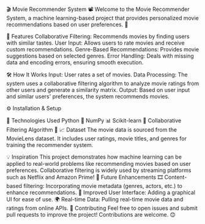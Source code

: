 🎬 Movie Recommender System 📽️
Welcome to the Movie Recommender System, a machine learning-based project that provides personalized movie recommendations based on user preferences. 🚀

🌟 Features
Collaborative Filtering: Recommends movies by finding users with similar tastes.
User Input: Allows users to rate movies and receive custom recommendations.
Genre-Based Recommendations: Provides movie suggestions based on selected genres.
Error Handling: Deals with missing data and encoding errors, ensuring smooth execution.

🛠️ How It Works
Input: User rates a set of movies.
Data Processing: The system uses a collaborative filtering algorithm to analyze movie ratings from other users and generate a similarity matrix.
Output: Based on user input and similar users' preferences, the system recommends movies.


⚙️ Installation & Setup

🧠 Technologies Used
Python 🐍
NumPy 📊
Scikit-learn 🤖
Collaborative Filtering Algorithm 🧮
📈 Dataset
The movie data is sourced from the MovieLens dataset. It includes user ratings, movie titles, and genres for training the recommender system.

💡 Inspiration
This project demonstrates how machine learning can be applied to real-world problems like recommending movies based on user preferences. Collaborative filtering is widely used by streaming platforms such as Netflix and Amazon Prime!
🚀 Future Enhancements
🎞️ Content-based filtering: Incorporating movie metadata (genres, actors, etc.) to enhance recommendations.
🏅 Improved User Interface: Adding a graphical UI for ease of use.
🌍 Real-time Data: Pulling real-time movie data and ratings from online APIs.
🤝 Contributing
Feel free to open issues and submit pull requests to improve the project! Contributions are welcome. 😊
